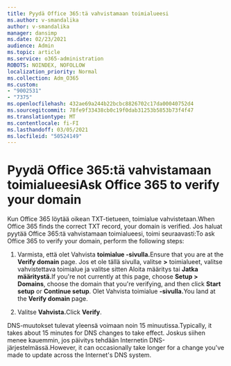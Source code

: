 ```yaml
---
title: Pyydä Office 365:tä vahvistamaan toimialueesi
ms.author: v-smandalika
author: v-smandalika
manager: dansimp
ms.date: 02/23/2021
audience: Admin
ms.topic: article
ms.service: o365-administration
ROBOTS: NOINDEX, NOFOLLOW
localization_priority: Normal
ms.collection: Adm_O365
ms.custom:
- "9002531"
- "7375"
ms.openlocfilehash: 432ae69a244b22bcbc8826702c17da00040752d4
ms.sourcegitcommit: 78fe9f33438cb0c19f0dab31253b5853b73f4f47
ms.translationtype: MT
ms.contentlocale: fi-FI
ms.lasthandoff: 03/05/2021
ms.locfileid: "50524149"
---
```

# <a name="ask-office-365-to-verify-your-domain"></a><span data-ttu-id="6af36-102">Pyydä Office 365:tä vahvistamaan toimialueesi</span><span class="sxs-lookup"><span data-stu-id="6af36-102">Ask Office 365 to verify your domain</span></span>

<span data-ttu-id="6af36-103">Kun Office 365 löytää oikean TXT-tietueen, toimialue vahvistetaan.</span><span class="sxs-lookup"><span data-stu-id="6af36-103">When Office 365 finds the correct TXT record, your domain is verified.</span></span> <span data-ttu-id="6af36-104">Jos haluat pyytää Office 365:tä vahvistamaan toimialueesi, toimi seuraavasti:</span><span class="sxs-lookup"><span data-stu-id="6af36-104">To ask Office 365 to verify your domain, perform the following steps:</span></span>

1. <span data-ttu-id="6af36-105">Varmista, että olet Vahvista **toimialue -sivulla.**</span><span class="sxs-lookup"><span data-stu-id="6af36-105">Ensure that you are at the **Verify domain** page.</span></span> <span data-ttu-id="6af36-106">Jos et ole tällä sivulla, valitse **>** toimialueet, valitse vahvistettava toimialue ja valitse sitten Aloita  määritys tai **Jatka määritystä.**</span><span class="sxs-lookup"><span data-stu-id="6af36-106">If you're not currently at this page, choose **Setup > Domains**, choose the domain that you're verifying, and then click **Start setup** or **Continue setup**.</span></span> <span data-ttu-id="6af36-107">Olet Vahvista toimialue **-sivulla.**</span><span class="sxs-lookup"><span data-stu-id="6af36-107">You land at the **Verify domain** page.</span></span>

2. <span data-ttu-id="6af36-108">Valitse **Vahvista.**</span><span class="sxs-lookup"><span data-stu-id="6af36-108">Click **Verify**.</span></span>

<span data-ttu-id="6af36-109">DNS-muutokset tulevat yleensä voimaan noin 15 minuutissa.</span><span class="sxs-lookup"><span data-stu-id="6af36-109">Typically, it takes about 15 minutes for DNS changes to take effect.</span></span> <span data-ttu-id="6af36-110">Joskus siihen menee kauemmin, jos päivitys tehdään Internetin DNS-järjestelmässä.</span><span class="sxs-lookup"><span data-stu-id="6af36-110">However, it can occasionally take longer for a change you've made to update across the Internet's DNS system.</span></span>

